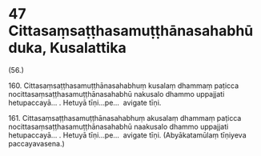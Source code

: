 # 47 Cittasaṃsaṭṭhasamuṭṭhānasahabhūduka, Kusalattika

(56.)

160\. Cittasaṃsaṭṭhasamuṭṭhānasahabhuṃ kusalaṃ dhammaṃ paṭicca nocittasaṃsaṭṭhasamuṭṭhānasahabhū nakusalo dhammo uppajjati hetupaccayā… . Hetuyā tīṇi…pe…  avigate tīṇi.

161\. Cittasaṃsaṭṭhasamuṭṭhānasahabhuṃ akusalaṃ dhammaṃ paṭicca nocittasaṃsaṭṭhasamuṭṭhānasahabhū naakusalo dhammo uppajjati hetupaccayā… . Hetuyā tīṇi…pe…  avigate tīṇi. (Abyākatamūlaṃ tīṇiyeva paccayavasena.)
